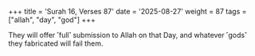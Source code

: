 +++
title = 'Surah 16, Verses 87'
date = '2025-08-27'
weight = 87
tags = ["allah", "day", "god"]
+++

They will offer ˹full˺ submission to Allah on that Day, and whatever ˹gods˺ they fabricated will fail them.